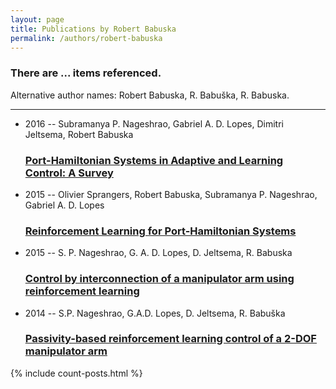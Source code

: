 ```yaml
---
layout: page
title: Publications by Robert Babuska
permalink: /authors/robert-babuska
---
```


<h3 id="number-posts">There are ... items referenced.</h3>
<p id='info-authors'>Alternative author names: Robert Babuska, R. Babuška, R. Babuska.</p>
<hr />
<ul class="post-list">
<li><span class='post-meta'>2016 -- Subramanya P. Nageshrao, Gabriel A. D. Lopes, Dimitri Jeltsema, Robert Babuska</span><h3><a class='post-link' href="{{ site.baseurl }}/port-hamiltonian-systems-in-adaptive-and-learning-control-a-survey">Port-Hamiltonian Systems in Adaptive and Learning Control: A Survey</a></h3></li>
<li><span class='post-meta'>2015 -- Olivier Sprangers, Robert Babuska, Subramanya P. Nageshrao, Gabriel A. D. Lopes</span><h3><a class='post-link' href="{{ site.baseurl }}/reinforcement-learning-for-port-hamiltonian-systems">Reinforcement Learning for Port-Hamiltonian Systems</a></h3></li>
<li><span class='post-meta'>2015 -- S. P. Nageshrao, G. A. D. Lopes, D. Jeltsema, R. Babuska</span><h3><a class='post-link' href="{{ site.baseurl }}/control-by-interconnection-of-a-manipulator-arm-using-reinforcement-learning">Control by interconnection of a manipulator arm using reinforcement learning</a></h3></li>
<li><span class='post-meta'>2014 -- S.P. Nageshrao, G.A.D. Lopes, D. Jeltsema, R. Babuška</span><h3><a class='post-link' href="{{ site.baseurl }}/passivity-based-reinforcement-learning-control-of-a-2-dof-manipulator-arm">Passivity-based reinforcement learning control of a 2-DOF manipulator arm</a></h3></li>

</ul>
{% include count-posts.html %}
